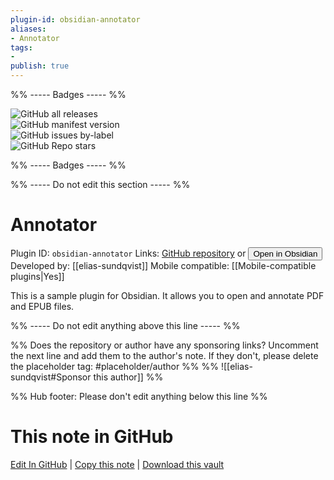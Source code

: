 ```yaml
---
plugin-id: obsidian-annotator
aliases:
- Annotator
tags: 
- 
publish: true
---
```


%% ----- Badges ----- %%

![GitHub all releases](https://img.shields.io/github/downloads/elias-sundqvist/obsidian-annotator/total?color=573E7A&logo=github&style=for-the-badge)   
![GitHub manifest version](https://img.shields.io/github/manifest-json/v/elias-sundqvist/obsidian-annotator?color=573E7A&logo=github&style=for-the-badge)   
![GitHub issues by-label](https://img.shields.io/github/issues/elias-sundqvist/obsidian-annotator/help%20wanted?color=573E7A&logo=github&style=for-the-badge)   
![GitHub Repo stars](https://img.shields.io/github/stars/elias-sundqvist/obsidian-annotator?color=573E7A&logo=github&style=for-the-badge)

%% ----- Badges ----- %%

%% ----- Do not edit this section ----- %%

# Annotator

Plugin ID: `obsidian-annotator`
Links: [GitHub repository](https://github.com/elias-sundqvist/obsidian-annotator) or [<button id=HH>Open in Obsidian</button>](obsidian://goto-plugin?id=obsidian-annotator)
Developed by: [[elias-sundqvist]]
Mobile compatible: [[Mobile-compatible plugins|Yes]]

This is a sample plugin for Obsidian. It allows you to open and annotate PDF and EPUB files.

%% ----- Do not edit anything above this line ----- %% 

%% Does the repository or author have any sponsoring links? Uncomment the next line and add them to the author's note. If they don't, please delete the placeholder tag: #placeholder/author %%
%% ![[elias-sundqvist#Sponsor this author]] %%

%% Hub footer: Please don't edit anything below this line %%

# This note in GitHub

<span class="git-footer">[Edit In GitHub](https://github.dev/obsidian-community/obsidian-hub/blob/main/02%20-%20Community%20Expansions/02.05%20All%20Community%20Expansions/Plugins/obsidian-annotator.md "git-hub-edit-note") | [Copy this note](https://raw.githubusercontent.com/obsidian-community/obsidian-hub/main/02%20-%20Community%20Expansions/02.05%20All%20Community%20Expansions/Plugins/obsidian-annotator.md "git-hub-copy-note") | [Download this vault](https://github.com/obsidian-community/obsidian-hub/archive/refs/heads/main.zip "git-hub-download-vault") </span>